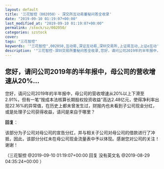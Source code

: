 ```yaml
---
layout: default
title: '三花智控（002050）- 深交所互动易董秘问答全收录'
date: "2019-09-10 01:19:07+00:00"
last_modified_at: "2019-09-10 01:19:07+00:00"
permalink: /stock/sz/002050/
categories: szstock
cover: 
tags: "三花智控"
keywords: '"三花智控",002050,互动易,深证互动易,深圳交易所,上证易互动,上证e互动'
description: '"三花智控-深圳交易所董秘问答全收录,您好，请问公司2019年的半年报中，母公司的营收增速从20%以上下滑至2.91%，但有一笔“按成本法核算长期股权投资收益”高达2.48亿元，使得净利率出现22.16%的异常值，在历史上都未曾发生过，财报内也未看到子公司现金分红，或是处理子公司获得收益，请问是来自于哪里？"'
---
```


## 您好，请问公司2019年的半年报中，母公司的营收增速从20%...

您好，请问公司2019年的半年报中，母公司的营收增速从20%以上下滑至2.91%，但有一笔“按成本法核算长期股权投资收益”高达2.48亿元，使得净利率出现22.16%的异常值，在历史上都未曾发生过，财报内也未看到子公司现金分红，或是处理子公司获得收益，请问是来自于哪里？

**回复**：

该部分为子公司对母公司的宣告分红，并与相关子公司对母公司的借款进行了冲抵，因此，该部分分红未在母公司现金流量表中予以体现。感谢您对公司的关注！谢谢！ 

（三花智控  @2019-09-10 01:19:07+00:00 回复 没有英文名  @2019-08-29 04:35:24+00:00 ）

